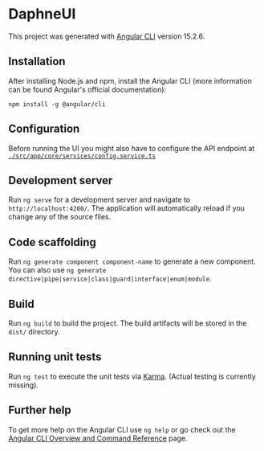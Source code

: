 # DaphneUI

This project was generated with [Angular CLI](https://github.com/angular/angular-cli) version 15.2.6.

## Installation

After installing Node.js and npm, install the Angular CLI (more information can be found Angular's official documentation):
```
npm install -g @angular/cli
```

## Configuration

Before running the UI you might also have to configure the API endpoint at [`./src/app/core/services/config.service.ts`](./src/app/core/services/config.service.ts)

## Development server

Run `ng serve` for a development server and navigate to `http://localhost:4200/`. The application will automatically reload if you change any of the source files.

## Code scaffolding

Run `ng generate component component-name` to generate a new component. You can also use `ng generate directive|pipe|service|class|guard|interface|enum|module`.

## Build

Run `ng build` to build the project. The build artifacts will be stored in the `dist/` directory.

## Running unit tests

Run `ng test` to execute the unit tests via [Karma](https://karma-runner.github.io). (Actual testing is currently missing).

## Further help

To get more help on the Angular CLI use `ng help` or go check out the [Angular CLI Overview and Command Reference](https://angular.io/cli) page.
